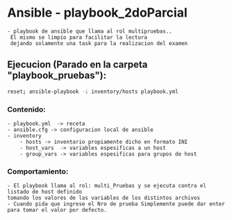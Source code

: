 # Ansible - playbook_2doParcial

	- playbook de ansible que llama al rol multipruebas..
     El mismo se limpio para facilitar la lectura
     dejando solamente una task para la realizacion del examen


## Ejecucion (Parado en la carpeta "playbook_pruebas"):
```sh
reset; ansible-playbook -i inventory/hosts playbook.yml
```
### Contenido:
	- playbook.yml  -> receta 
	- ansible.cfg -> configuracion local de ansible
	- inventory
		- hosts -> inventario propiamente dicho en formato INI
		- host_vars  -> variables espesificas a un host
		- group_vars -> variables espesificas para grupos de host
	

### Comportamiento:
	- El playbook llama al rol: multi_Pruebas y se ejecuta contra el listado de host definido
	tomando los valores de las variables de los distintos archivos 
    - Cuando pida que ingrese el Nro de prueba Simplemente puede dar enter para tomar el valor por defecto.
 
	


